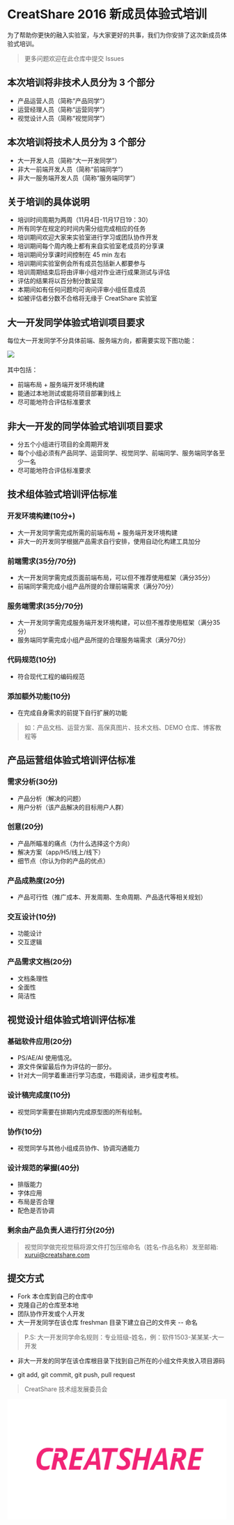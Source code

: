 # CreatShare 2016 新成员体验式培训

为了帮助你更快的融入实验室，与大家更好的共事，我们为你安排了这次新成员体验式培训。

> 更多问题欢迎在此仓库中提交 Issues

## 本次培训将非技术人员分为 3 个部分

* 产品运营人员（简称“产品同学”）
* 运营经理人员（简称“运营同学”）
* 视觉设计人员（简称“视觉同学”）

## 本次培训将技术人员分为 3 个部分

* 大一开发人员（简称“大一开发同学”）
* 非大一前端开发人员（简称“前端同学”）
* 非大一服务端开发人员（简称“服务端同学”）

## 关于培训的具体说明

* 培训时间周期为两周（11月4日-11月17日19：30）
* 所有同学在规定的时间内需分组完成相应的任务
* 培训期间欢迎大家来实验室进行学习或团队协作开发
* 培训期间每个周内晚上都有来自实验室老成员的分享课
* 培训期间分享课时间控制在 45 min 左右
* 培训期间实验室例会所有成员包括新人都要参与
* 培训周期结束后将由评审小组对作业进行成果测试与评估
* 评估的结果将以百分制分数呈现
* 本期间如有任何问题均可询问评审小组任意成员
* 如被评估者分数不合格将无缘于 CreatShare 实验室

## 大一开发同学体验式培训项目要求

每位大一开发同学不分具体前端、服务端方向，都需要实现下图功能：

![](./demo-template.png)

其中包括：

* 前端布局 + 服务端开发环境构建
* 能通过本地测试或能将项目部署到线上
* 尽可能地符合评估标准要求

## 非大一开发的同学体验式培训项目要求

* 分五个小组进行项目的全周期开发
* 每个小组必须有产品同学、运营同学、视觉同学、前端同学、服务端同学各至少一名
* 尽可能地符合评估标准要求

## 技术组体验式培训评估标准

### 开发环境构建(10分+)

* 大一开发同学需完成所需的前端布局 + 服务端开发环境构建
* 非大一的开发同学根据产品需求自行安排，使用自动化构建工具加分

### 前端需求(35分/70分)

* 大一开发同学需完成页面前端布局，可以但不推荐使用框架（满分35分）
* 前端同学需完成小组产品所提的合理前端需求（满分70分）

### 服务端需求(35分/70分)

* 大一开发同学需完成服务端开发环境构建，可以但不推荐使用框架（满分35分）
* 服务端同学需完成小组产品所提的合理服务端需求（满分70分）

### 代码规范(10分)

* 符合现代工程的编码规范

### 添加额外功能(10分)

* 在完成自身需求的前提下自行扩展的功能

> 如：产品文档、运营方案、高保真图片、技术文档、DEMO 仓库、博客教程等

## 产品运营组体验式培训评估标准

### 需求分析(30分)

* 产品分析（解决的问题）
* 用户分析（该产品解决的目标用户人群）

### 创意(20分)

* 产品所瞄准的痛点（为什么选择这个方向）
* 解决方案（app/H5/线上/线下）
* 细节点（你认为你的产品的优点）

### 产品成熟度(20分)

* 产品可行性（推广成本、开发周期、生命周期、产品迭代等相关规划）

### 交互设计(10分)

* 功能设计
* 交互逻辑 

### 产品需求文档(20分)

* 文档条理性
* 全面性
* 简洁性

## 视觉设计组体验式培训评估标准

### 基础软件应用(20分)

* PS/AE/AI 使用情况。
* 源文件保留最后作为评估的一部分。
* 针对大一同学着重进行学习态度，书籍阅读，进步程度考核。
      
### 设计稿完成度(10分)
* 视觉同学需要在排期内完成原型图的所有绘制。

### 协作(10分)
* 视觉同学与其他小组成员协作、协调沟通能力

### 设计规范的掌握(40分)

* 排版能力
* 字体应用
* 布局是否合理
* 配色是否协调

### 剩余由产品负责人进行打分(20分)

> 视觉同学做完视觉稿将源文件打包压缩命名（姓名-作品名称）发至邮箱:  xurui@creatshare.com

## 提交方式

* Fork 本仓库到自己的仓库中
* 克隆自己的仓库至本地
* 团队协作开发或个人开发
* 大一开发同学在该仓库 freshman 目录下建立自己的文件夹 -- 命名

> P.S: 大一开发同学命名规则：专业班级-姓名，例：软件1503-某某某-大一开发

* 非大一开发的同学在该仓库根目录下找到自己所在的小组文件夹放入项目源码

* git add, git commit, git push, pull request

> CreatShare 技术组发展委员会

![](./CreatShare-logo-pink.png)

